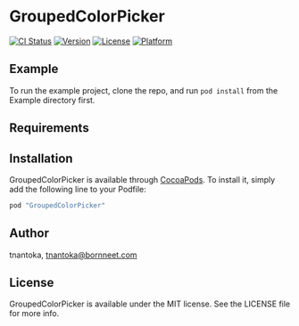 # GroupedColorPicker

[![CI Status](http://img.shields.io/travis/tnantoka/GroupedColorPicker.svg?style=flat)](https://travis-ci.org/tnantoka/GroupedColorPicker)
[![Version](https://img.shields.io/cocoapods/v/GroupedColorPicker.svg?style=flat)](http://cocoapods.org/pods/GroupedColorPicker)
[![License](https://img.shields.io/cocoapods/l/GroupedColorPicker.svg?style=flat)](http://cocoapods.org/pods/GroupedColorPicker)
[![Platform](https://img.shields.io/cocoapods/p/GroupedColorPicker.svg?style=flat)](http://cocoapods.org/pods/GroupedColorPicker)

## Example

To run the example project, clone the repo, and run `pod install` from the Example directory first.

## Requirements

## Installation

GroupedColorPicker is available through [CocoaPods](http://cocoapods.org). To install
it, simply add the following line to your Podfile:

```ruby
pod "GroupedColorPicker"
```

## Author

tnantoka, tnantoka@bornneet.com

## License

GroupedColorPicker is available under the MIT license. See the LICENSE file for more info.

